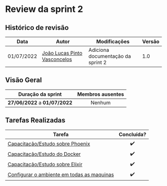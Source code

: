 # Review da sprint 2

## Histórico de revisão

| Data       | Autor                                        | Modificações                      | Versão |
| ---------- | -------------------------------------------- | --------------------------------- | ------ |
| 01/07/2022 | [João Lucas Pinto Vasconcelos](https://github.com/HacKairos) | Adiciona documentação da sprint 2 | 1.0    |

## Visão Geral

|        Duração da sprint        |  Membros ausentes |
| :-----------------------------: |  :--------------: |
| **27/06/2022** a **01/07/2022** |      Nenhum      |

## Tarefas Realizadas

| Tarefa | Concluída? |
| ------ | :--------: |
| [Capacitação/Estudo sobre Phoenix](https://github.com/fga-eps-mds/Cebraspe-Tracker/issues/7) | :heavy_check_mark: |
| [Capacitação/Estudo do Docker](https://github.com/fga-eps-mds/Cebraspe-Tracker/issues/8) | :heavy_check_mark: |
| [Capacitação/Estudo sobre Elixir](https://github.com/fga-eps-mds/Cebraspe-Tracker/issues/9) | :heavy_check_mark: |
| [Configurar o ambiente em todas as maquinas](https://github.com/fga-eps-mds/Cebraspe-Tracker/issues/11) | :heavy_check_mark: |
